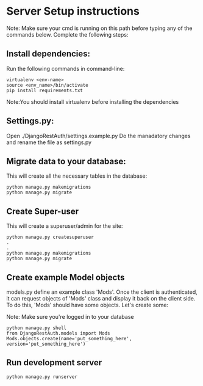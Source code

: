 # Server Setup instructions

Note: Make sure your cmd is running on this path before typing any of the commands below.
Complete the following steps:

## Install dependencies:
Run the following commands in command-line:
```
virtualenv <env-name>
source <env_name>/bin/activate
pip install requirements.txt
```
Note:You should install virtualenv before installing the dependencies

## Settings.py:

Open ./DjangoRestAuth/settings.example.py
Do the manadatory changes and rename the file as settings.py

## Migrate data to your database:

This will create all the necessary tables in the database:

```
python manage.py makemigrations
python manage.py migrate
```

## Create Super-user

This will create a superuser/admin for the site:

```
python manage.py createsuperuser
.
.
python manage.py makemigrations
python manage.py migrate
```

## Create example Model objects

models.py define an example class 'Mods'. Once the client is authenticated, it can request objects of 'Mods' class and display 
it back on the client side. To do this, 'Mods' should have some objects. Let's create some:

Note: Make sure you're logged in to your database

```
python manage.py shell
from DjangoRestAuth.models import Mods
Mods.objects.create(name='put_something_here', version='put_something_here')
```

## Run development server

```
python manage.py runserver

```
